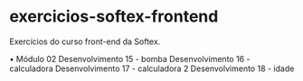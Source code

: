 # exercicios-softex-frontend
Exercícios do curso front-end da Softex.

• Módulo 02
Desenvolvimento 15 - bomba
Desenvolvimento 16 - calculadora
Desenvolvimento 17 - calculadora 2
Desenvolvimento 18 - idade
